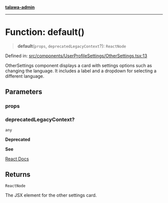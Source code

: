 [**talawa-admin**](../../../../README.md)

***

# Function: default()

> **default**(`props`, `deprecatedLegacyContext`?): `ReactNode`

Defined in: [src/components/UserProfileSettings/OtherSettings.tsx:13](https://github.com/MayankJha014/talawa-admin/blob/0dd35cc200a4ed7562fa81ab87ec9b2a6facd18b/src/components/UserProfileSettings/OtherSettings.tsx#L13)

OtherSettings component displays a card with settings options such as changing the language.
It includes a label and a dropdown for selecting a different language.

## Parameters

### props

### deprecatedLegacyContext?

`any`

**Deprecated**

**See**

[React Docs](https://legacy.reactjs.org/docs/legacy-context.html#referencing-context-in-lifecycle-methods)

## Returns

`ReactNode`

The JSX element for the other settings card.
